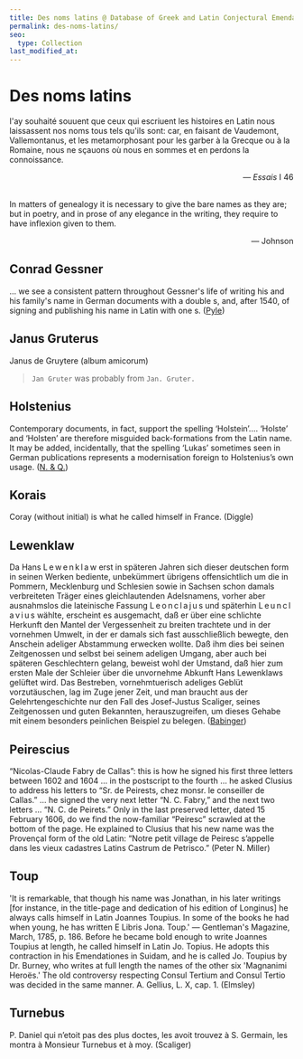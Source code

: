 ```yaml
---
title: Des noms latins @ Database of Greek and Latin Conjectural Emendations Attested in MSS
permalink: des-noms-latins/
seo:
  type: Collection
last_modified_at:
---
```

# Des noms latins

I'ay souhaité souuent que ceux qui escriuent les histoires en Latin nous laissassent nos noms tous tels qu'ils sont: car, en faisant de Vaudemont, Vallemontanus, et les metamorphosant pour les garber à la Grecque ou à la Romaine, nous ne sçauons où nous en sommes et en perdons la connoissance.
<p align="right">— <em>Essais</em> I 46</p>

&nbsp;  
In matters of genealogy it is necessary to give the bare names as they are; but in poetry, and in prose of any elegance in the writing, they require to have inflexion given to them.
<p align="right">— Johnson</p>

## Conrad Gessner
… we see a consistent pattern throughout Gessner's life of writing his and his family's name in German documents with a double s, and, after 1540, of signing and publishing his name in Latin with one s. ([Pyle](https://www.euppublishing.com/doi/abs/10.3366/anh.2000.27.2.175))

## Janus Gruterus
Janus de Gruytere (album amicorum)

> `Jan Gruter` was probably from `Jan. Gruter.`

## Holstenius
Contemporary documents, in fact, support the spelling ‘Holstein’.… ‘Holste’ and ‘Holsten’ are therefore misguided back-formations from the Latin name. It may be added, incidentally, that the spelling ‘Lukas’ sometimes seen in German publications represents a modernisation foreign to Holstenius’s own usage. ([N. & Q.](https://doi.org/10.1093/notesj/gjae088))

## Korais
Coray (without initial) is what he called himself in France. (Diggle)

## Lewenklaw
Da Hans L&thinsp;e&thinsp;w&thinsp;e&thinsp;n&thinsp;k&thinsp;l&thinsp;a&thinsp;w erst in späteren Jahren sich dieser deutschen form in seinen Werken bediente, unbekümmert übrigens offensichtlich um die in Pommern, Mecklenburg und Schlesien sowie in Sachsen schon damals verbreiteten Träger eines gleichlautenden Adelsnamens, vorher aber ausnahmslos die lateinische Fassung L&thinsp;e&thinsp;o&thinsp;n&thinsp;c&thinsp;l&thinsp;a&thinsp;j&thinsp;u&thinsp;s und späterhin L&thinsp;e&thinsp;u&thinsp;n&thinsp;c&thinsp;l&thinsp;a&thinsp;v&thinsp;i&thinsp;u&thinsp;s wählte, erscheint es ausgemacht, daß er über eine schlichte Herkunft den Mantel der Vergessenheit zu breiten trachtete und in der vornehmen Umwelt, in der er damals sich fast ausschließlich bewegte, den Anschein adeliger Abstammung erwecken wollte. Daß ihm dies bei seinen Zeitgenossen und selbst bei seinem adeligen Umgang, aber auch bei späteren Geschlechtern gelang, beweist wohl der Umstand, daß hier zum ersten Male der Schleier über die unvornehme Abkunft Hans Lewenklaws gelüftet wird. Das Bestreben, vornehmtuerisch adeliges Geblüt vorzutäuschen, lag im Zuge jener Zeit, und man braucht aus der Gelehrtengeschichte nur den Fall des Josef-Justus Scaliger, seines Zeitgenossen und guten Bekannten, herauszugreifen, um dieses Gehabe mit einem besonders peinlichen Beispiel zu belegen. ([Babinger](https://www.lwl.org/westfaelische-geschichte/txt/wz-5703.pdf))

## Peirescius
“Nicolas-Claude Fabry de Callas”: this is how he signed his first three letters between 1602 and 1604 … in the postscript to the fourth … he asked Clusius to address his letters to “Sr. de Peirests, chez monsr. le conseiller de Callas.” … he signed the very next letter “N. C. Fabry,” and the next two letters … “N. C. de Peirets.” Only in the last preserved letter, dated 15 February 1606, do we find the now-familiar “Peiresc” scrawled at the bottom of the page. He explained to Clusius that his new name was the Provençal form of the old Latin: “Notre petit village de Peiresc s’appelle dans les vieux cadastres Latins Castrum de Petrisco.” (Peter N. Miller)

## Toup
'It is remarkable, that though his name was Jonathan, in his later writings [for instance, in the title-page and dedication of his edition of Longinus] he always calls himself in Latin Joannes Toupius. In some of the books he had when young, he has written E Libris Jona. Toup.' — Gentleman's Magazine, March, 1785, p. 186. Before he became bold enough to write Joannes Toupius at length, he called himself in Latin Jo. Topius. He adopts this contraction in his Emendationes in Suidam, and he is called Jo. Toupius by Dr. Burney, who writes at full length the names of the other six 'Magnanimi Heroës.' The old controversy respecting Consul Tertium and Consul Tertio was decided in the same manner. A. Gellius, L. X, cap. 1. (Elmsley)

## Turnebus
P. Daniel qui n’etoit pas des plus doctes, les avoit trouvez à S. Germain, les montra à Monsieur Turnebus et à moy. (Scaliger)
